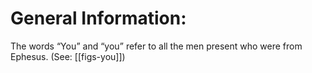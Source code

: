 # General Information:

The words “You” and “you” refer to all the men present who were from Ephesus. (See: [[figs-you]])